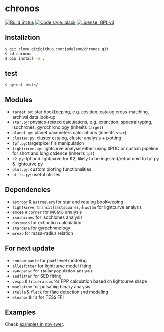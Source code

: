 # chronos
[![Build Status](https://travis-ci.com/jpdeleon/chronos.svg?branch=master)](https://travis-ci.com/jpdeleon/chronos)
[![Code style: black](https://img.shields.io/badge/code%20style-black-000000.svg)](https://github.com/ambv/black)
[![License: GPL v3](https://img.shields.io/badge/license-GPLv3-blue.svg)](https://www.gnu.org/licenses/gpl-3.0)


## Installation
```bash
$ git clone git@github.com:jpdeleon/chronos.git
$ cd chronos
$ pip install -e .
```


## test
```
$ pytest tests/
```


## Modules
* `target.py`: star bookkeeping, e.g. position, catalog cross-matching, archival data look-up
* `star.py`: physics-related calculations, e.g. extinction, spectral typing, isochrones, gyrochronology (inherits `target`)
* `planet.py`: planet parameters calculations (inherits `star`)
* `cluster.py`: cluster catalog, cluster analysis + plotting
* `tpf.py`: targetpixel file manipulation
* `lightcurve.py`: lightcurve analysis either using SPOC or custom pipeline for short and long cadence (inherits `tpf`)
* `k2.py`: tpf and lightcurve for K2; likely to be ingested/refactored to tpf.py & lightcurve.py
* `plot.py`: custom plotting functionalities
* `utils.py`: useful utilities


## Dependencies
* `astropy` & `astroquery` for star and catalog bookkeeping
* `lightkurve`, `transitleastsquares`, & `wotan` for lightcurve analysis
* `emcee` & `corner` for MCMC analysis
* `isochrones` for isochrones analysis
* `dustmass` for extinction calculation
* `stardate` for gyrochronology
* `mrexo` for mass-radius relation

## For next update
* `contaminante` for pixel level modeling 
* `allesfitter` for lightcurve model fitting
* `PyPopStar` for stellar population analysis
* `sedfitter` for SED fitting
* `vespa` & `triceratops` for FPP calculation based on lightcurve shape
* `maelstrom` for pulsating binary analysis 
* `stella` & `fleck` for flare detection and modeling
* `eleanor` & `f3` for TESS FFI

## Examples
Check [examples in nbviewer](https://nbviewer.jupyter.org/github/jpdeleon/chronos/tree/master/notebooks/).
